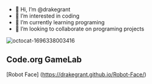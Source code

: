 - 👋 Hi, I’m @drakegrant
- 👀 I’m interested in coding
- 🌱 I’m currently learning programing
- 💞️ I’m looking to collaborate on programing projects
  

<!---
drakegrant/drakegrant is a ✨ special ✨ repository because its `README.md` (this file) appears on your GitHub profile.
You can click the Preview link to take a look at your changes.
--->
![octocat-1696338003416](https://github.com/drakegrant/drakegrant/assets/146843909/ac3b52bb-a36c-4461-a6a5-33c413f31dce)
## Code.org GameLab
[Robot Face] (https://drakegrant.github.io/Robot-Face/)
